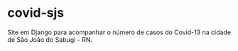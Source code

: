 # covid-sjs
Site em Django para acompanhar o número de casos do Covid-13 na cidade de São João do Sabugi - RN.
